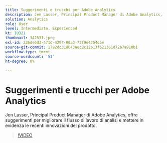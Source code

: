 ```yaml
---
title: Suggerimenti e trucchi per Adobe Analytics
description: Jen Lasser, Principal Product Manager di Adobe Analytics, condivide con noi suggerimenti per migliorare il flusso di lavoro di analisi e dare risalto alle recenti innovazioni
solution: Analytics
role: User
level: Intermediate, Experienced
kt: 10321
thumbnail: 342531.jpeg
exl-id: 226de6d3-471d-4294-80a3-73f9e4354d5e
source-git-commit: 1792dc318643aec2c12613f621361d72a7a918b1
workflow-type: tm+mt
source-wordcount: '51'
ht-degree: 0%

---
```


# Suggerimenti e trucchi per Adobe Analytics

Jen Lasser, Principal Product Manager di Adobe Analytics, offre suggerimenti per migliorare il flusso di lavoro di analisi e mettere in evidenza le recenti innovazioni del prodotto.

>[!VIDEO](https://video.tv.adobe.com/v/342531/?quality=12&learn=on)
